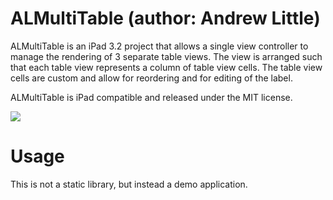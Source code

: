 ALMultiTable (author: Andrew Little)
================================================

ALMultiTable is an iPad 3.2 project that allows a single view controller to manage the rendering of 3 separate table views.  The view is arranged such that each table view represents a column of table view cells.  The table view cells are custom and allow for reordering and for editing of the label.

ALMultiTable is iPad compatible and released under the MIT license.

[![](http://dl.dropbox.com/u/6148369/screenshots/MultiTableView.png)](http://dl.dropbox.com/u/6148369/screenshots/MultiTableView.png)

Usage
=====

This is not a static library, but instead a demo application.

